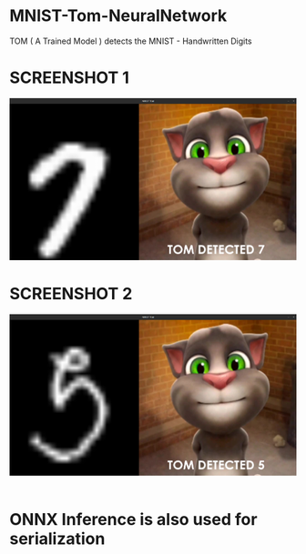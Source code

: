 # MNIST-Tom-NeuralNetwork
TOM ( A Trained Model ) detects the MNIST - Handwritten Digits
<h1>SCREENSHOT 1</h1>
<img src="https://github.com/arihara-sudhan/MNIST-Tom-NeuralNetwork/blob/8707ff372fc780500ed4855ae29530577e454d65/ScShots/Screenshot%20from%202023-04-13%2015-53-38.png" alt="">
<br>
<h1>SCREENSHOT 2</h1>
<img src="https://github.com/arihara-sudhan/MNIST-Tom-NeuralNetwork/blob/f83daf052bfb2ad35253d6f33aed0cb5c4b0cf21/ScShots/Screenshot%20from%202023-04-13%2015-53-44.png" alt="">
<br><br>
<h1>ONNX Inference is also used for serialization</h1>
<img src="https://upload.wikimedia.org/wikipedia/commons/thumb/c/c0/ONNX_logo_main.png/800px-ONNX_logo_main.png?20190117183447" alt="">
